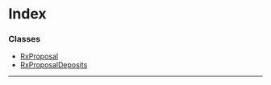 

# Index

### Classes

* [RxProposal](../classes/_classes_.rxproposal.md)
* [RxProposalDeposits](../classes/_classes_.rxproposaldeposits.md)

---

